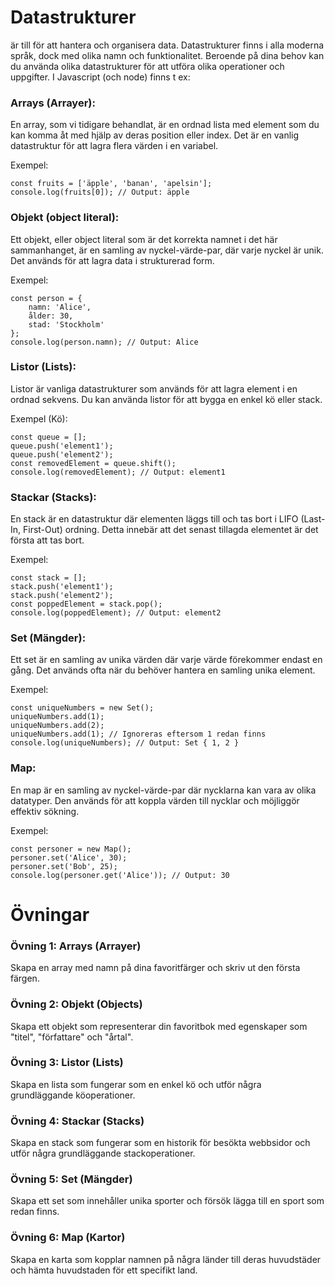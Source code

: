 # Datastrukturer 
är till för att hantera och organisera data. 
Datastrukturer finns i alla moderna språk, dock med olika namn och funktionalitet.
Beroende på dina behov kan du använda olika datastrukturer för att utföra olika operationer och uppgifter.
I Javascript (och node) finns t ex:

### Arrays (Arrayer):
En array, som vi tidigare behandlat, är en ordnad lista med element som du kan komma åt med hjälp av deras position eller index. Det är en vanlig datastruktur för att lagra flera värden i en variabel.

Exempel:

    const fruits = ['äpple', 'banan', 'apelsin'];
    console.log(fruits[0]); // Output: äpple

### Objekt (object literal):
Ett objekt, eller object literal som är det korrekta namnet i det här sammanhanget, är en samling av nyckel-värde-par, där varje nyckel är unik. Det används för att lagra data i strukturerad form.

Exempel:

    const person = {
        namn: 'Alice',
        ålder: 30,
        stad: 'Stockholm'
    };
    console.log(person.namn); // Output: Alice

### Listor (Lists):
Listor är vanliga datastrukturer som används för att lagra element i en ordnad sekvens. Du kan använda listor för att bygga en enkel kö eller stack.

Exempel (Kö):

    const queue = [];
    queue.push('element1');
    queue.push('element2');
    const removedElement = queue.shift();
    console.log(removedElement); // Output: element1

### Stackar (Stacks):
En stack är en datastruktur där elementen läggs till och tas bort i LIFO (Last-In, First-Out) ordning. Detta innebär att det senast tillagda elementet är det första att tas bort.

Exempel:

    const stack = [];
    stack.push('element1');
    stack.push('element2');
    const poppedElement = stack.pop();
    console.log(poppedElement); // Output: element2

### Set (Mängder):
Ett set är en samling av unika värden där varje värde förekommer endast en gång. Det används ofta när du behöver hantera en samling unika element.

Exempel:

    const uniqueNumbers = new Set();
    uniqueNumbers.add(1);
    uniqueNumbers.add(2);
    uniqueNumbers.add(1); // Ignoreras eftersom 1 redan finns
    console.log(uniqueNumbers); // Output: Set { 1, 2 }

### Map:
En map är en samling av nyckel-värde-par där nycklarna kan vara av olika datatyper. Den används för att koppla värden till nycklar och möjliggör effektiv sökning.

Exempel:

    const personer = new Map();
    personer.set('Alice', 30);
    personer.set('Bob', 25);
    console.log(personer.get('Alice')); // Output: 30



# Övningar

### Övning 1: Arrays (Arrayer)
Skapa en array med namn på dina favoritfärger och skriv ut den första färgen.



### Övning 2: Objekt (Objects)
Skapa ett objekt som representerar din favoritbok med egenskaper som "titel", "författare" och "årtal".

### Övning 3: Listor (Lists)
Skapa en lista som fungerar som en enkel kö och utför några grundläggande köoperationer.

### Övning 4: Stackar (Stacks)
Skapa en stack som fungerar som en historik för besökta webbsidor och utför några grundläggande stackoperationer.

### Övning 5: Set (Mängder)
Skapa ett set som innehåller unika sporter och försök lägga till en sport som redan finns.

### Övning 6: Map (Kartor)
Skapa en karta som kopplar namnen på några länder till deras huvudstäder och hämta huvudstaden för ett specifikt land.

